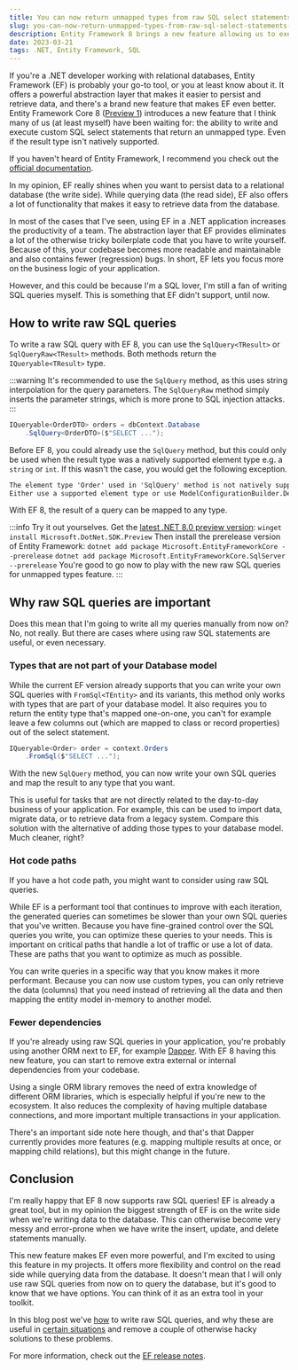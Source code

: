 ```yaml
---
title: You can now return unmapped types from raw SQL select statements with Entity Framework 8
slug: you-can-now-return-unmapped-types-from-raw-sql-select-statements-with-entity-framework-8
description: Entity Framework 8 brings a new feature allowing us to execute and return unmapped types from SQL select statements. In this blog post we'll take a quick look at how we can accomplish this, and why this is an important tool to have in your toolkit.
date: 2023-03-21
tags: .NET, Entity Framework, SQL
---
```


If you're a .NET developer working with relational databases, Entity Framework (EF) is probably your go-to tool, or you at least know about it.
It offers a powerful abstraction layer that makes it easier to persist and retrieve data, and there's a brand new feature that makes EF even better.
Entity Framework Core 8 ([Preview 1](https://learn.microsoft.com/en-us/ef/core/what-is-new/ef-core-8.0/whatsnew#raw-sql-queries-for-unmapped-types)) introduces a new feature that I think many of us (at least myself) have been waiting for: the ability to write and execute custom SQL select statements that return an unmapped type. Even if the result type isn't natively supported.

If you haven't heard of Entity Framework, I recommend you check out the [official documentation](https://learn.microsoft.com/en-us/ef/core/get-started/overview/first-app?tabs=netcore-cli/).

In my opinion, EF really shines when you want to persist data to a relational database (the write side).
While querying data (the read side), EF also offers a lot of functionality that makes it easy to retrieve data from the database.

In most of the cases that I've seen, using EF in a .NET application increases the productivity of a team.
The abstraction layer that EF provides eliminates a lot of the otherwise tricky boilerplate code that you have to write yourself.
Because of this, your codebase becomes more readable and maintainable and also contains fewer (regression) bugs.
In short, EF lets you focus more on the business logic of your application.

However, and this could be because I'm a SQL lover, I'm still a fan of writing SQL queries myself.
This is something that EF didn't support, until now.

## How to write raw SQL queries

To write a raw SQL query with EF 8, you can use the `SqlQuery<TResult>` or `SqlQueryRaw<TResult>` methods.
Both methods return the `IQueryable<TResult>` type.

:::warning
It's recommended to use the `SqlQuery` method, as this uses string interpolation for the query parameters.
The `SqlQueryRaw` method simply inserts the parameter strings, which is more prone to SQL injection attacks.
:::

```csharp
IQueryable<OrderDTO> orders = dbContext.Database
    .SqlQuery<OrderDTO>($"SELECT ...");
```

Before EF 8, you could already use the `SqlQuery` method, but this could only be used when the result type was a natively supported element type e.g. a `string` or `int`.
If this wasn't the case, you would get the following exception.

```txt
The element type 'Order' used in 'SqlQuery' method is not natively supported by your database provider.
Either use a supported element type or use ModelConfigurationBuilder.DefaultTypeMapping to define a mapping for your type.
```

With EF 8, the result of a query can be mapped to any type.

:::info
Try it out yourselves.
Get the [latest .NET 8.0 preview version](https://dotnet.microsoft.com/en-us/download/dotnet/8.0):
`winget install Microsoft.DotNet.SDK.Preview`
Then install the prerelease version of Entity Framework:
`dotnet add package Microsoft.EntityFrameworkCore --prerelease`
`dotnet add package Microsoft.EntityFrameworkCore.SqlServer --prerelease`
You're good to go now to play with the new raw SQL queries for unmapped types feature.
:::

## Why raw SQL queries are important

Does this mean that I'm going to write all my queries manually from now on?
No, not really.
But there are cases where using raw SQL statements are useful, or even necessary.

### Types that are not part of your Database model

While the current EF version already supports that you can write your own SQL queries with `FromSql<TEntity>` and its variants, this method only works with types that are part of your database model. It also requires you to return the entity type that's mapped one-on-one, you can't for example leave a few columns out (which are mapped to class or record properties) out of the select statement.

```csharp
IQueryable<Order> order = context.Orders
    .FromSql($"SELECT ...");
```

With the new `SqlQuery` method, you can now write your own SQL queries and map the result to any type that you want.

This is useful for tasks that are not directly related to the day-to-day business of your application.
For example, this can be used to import data, migrate data, or to retrieve data from a legacy system.
Compare this solution with the alternative of adding those types to your database model.
Much cleaner, right?

### Hot code paths

If you have a hot code path, you might want to consider using raw SQL queries.

While EF is a performant tool that continues to improve with each iteration, the generated queries can sometimes be slower than your own SQL queries that you've written.
Because you have fine-grained control over the SQL queries you write, you can optimize these queries to your needs.
This is important on critical paths that handle a lot of traffic or use a lot of data.
These are paths that you want to optimize as much as possible.

You can write queries in a specific way that you know makes it more performant.
Because you can now use custom types, you can only retrieve the data (columns) that you need instead of retrieving all the data and then mapping the entity model in-memory to another model.

### Fewer dependencies

If you're already using raw SQL queries in your application, you're probably using another ORM next to EF, for example [Dapper](https://github.com/DapperLib/Dapper).
With EF 8 having this new feature, you can start to remove extra external or internal dependencies from your codebase.

Using a single ORM library removes the need of extra knowledge of different ORM libraries, which is especially helpful if you're new to the ecosystem.
It also reduces the complexity of having multiple database connections, and more important multiple transactions in your application.

There's an important side note here though, and that's that Dapper currently provides more features (e.g. mapping multiple results at once, or mapping child relations), but this might change in the future.

## Conclusion

I'm really happy that EF 8 now supports raw SQL queries!
EF is already a great tool, but in my opinion the biggest strength of EF is on the write side when we're writing data to the database.
This can otherwise become very messy and error-prone when we have write the insert, update, and delete statements manually.

This new feature makes EF even more powerful, and I'm excited to using this feature in my projects.
It offers more flexibility and control on the read side while querying data from the database.
It doesn't mean that I will only use raw SQL queries from now on to query the database, but it's good to know that we have options.
You can think of it as an extra tool in your toolkit.

In this blog post we've [how](#how-to-write-raw-sql-queries) to write raw SQL queries, and why these are useful in [certain situations](#why-raw-sql-queries-are-important) and remove a couple of otherwise hacky solutions to these problems.

For more information, check out the [EF release notes](https://learn.microsoft.com/en-us/ef/core/what-is-new/ef-core-8.0/whatsnew#raw-sql-queries-for-unmapped-types).
